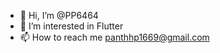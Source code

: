 - 👋 Hi, I’m @PP6464
- 👀 I’m interested in Flutter
- 📫 How to reach me panthhp1669@gmail.com

<!---
PP6464/PP6464 is a ✨ special ✨ repository because its `README.md` (this file) appears on your GitHub profile.
You can click the Preview link to take a look at your changes.
--->
